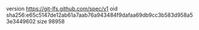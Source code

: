 version https://git-lfs.github.com/spec/v1
oid sha256:e65c5147de12ab61a7aab76a943484f9dafaa69db9cc3b583d958a53e3449602
size 98958

